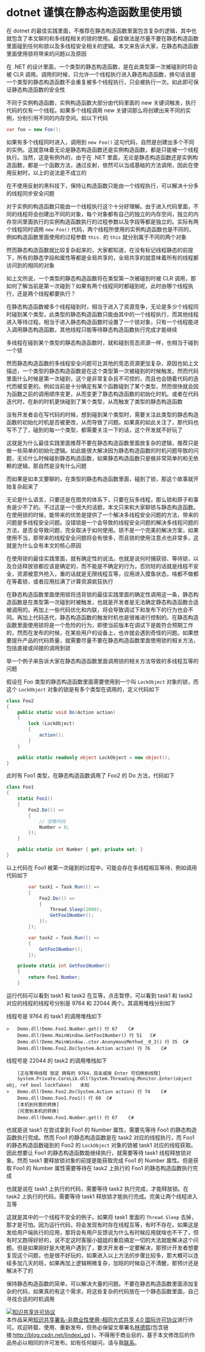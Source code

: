 
# dotnet 谨慎在静态构造函数里使用锁

在 dotnet 的最佳实践里面，不推荐在静态构造函数里面包含复杂的逻辑，其中也就包含了本文聊的和多线程相关的锁的使用。最佳做法是尽量不要在静态构造函数里面碰到任何和锁以及多线程安全相关的逻辑。本文来告诉大家，在静态构造函数里面使用锁将带来的问题以及原因

<!--more-->



<!-- 发布 -->
<!-- 博客 -->

在 .NET 的设计里面，一个类型的静态构造函数，是在此类型第一次被碰到时将会被 CLR 调用。调用的时候，只允许一个线程执行进入静态构造函数，换句话说是一个类型的静态构造函数不会重复被多个线程执行，只会被执行一次。如此即可保证静态构造函数的安全性

不同于实例构造函数，实例构造函数大部分由代码里面的 new 关键词触发，执行代码的仅有一个线程。如果多个线程调用 new 关键词那么将创建出来不同的实例，分别引用不同的内存空间。如以下代码

```csharp
var foo = new Foo();
```

如果有多个线程同时进入，调用到 `new Foo()` 这句代码，自然是创建出多个不同的实例。这就意味着无论是静态构造函数还是实例构造函数，都是只能被一个线程执行。当然，这是有例外的，由于在 .NET 里面，无论是静态构造函数还是实例构造函数，都是一个函数方法，通过反射，依然可以当成基础的方法调用，因此在使用反射时，以上的说法是不成立的

在不使用反射的黑科技下，保持让构造函数只能由一个线程执行，可以解决十分多的线程同步安全问题

对于实例的构造函数只能由一个线程执行这个十分好理解。由于进入代码里面，不同的线程将会创建出不同的对象，每个对象都有自己的独立的内存空间，独立的内存空间里面执行的实例构造函数执行的过程参数以及字段等都是独立的。实际有两个线程同时调用 `new Foo()` 代码，两个线程所使用的实例构造函数也是不同的，例如构造函数里面使用的过程参数 `this.` 的 `this` 就分别属于不同的两个对象

然而静态构造函数就比较复杂起来的，大家都知道，在没有标记线程静态的前提下，所有的静态字段和属性等都是全局共享的，全局共享的就意味着所有的线程都访问到的相同的对象

如上文所说，一个类型的静态构造函数将在类型第一次被碰到时被 CLR 调用，那如何了解当前是第一次碰到？如果有两个线程同时都碰到呢，此时由哪个线程执行，还是两个线程都要执行？

在静态构造函数被多个线程碰到时，相当于进入了资源竞争，无论是多少个线程同时碰到某个类型，此类型的静态构造函数只能由其中的一个线程执行，而其他线程进入等待过程。相当于进入静态构造函数时设置了一个锁对象，只有一个线程能进入调用静态构造函数，其他线程只能等待静态构造函数执行完成才能继续

多线程在碰到某个类型的静态构造函数时，就和碰到竞态资源一样，也相当于碰到一个锁

然而静态构造函数的多线程安全问题可比其他的竞态资源更加复杂，原因也如上文描述，一个类型的静态构造函数是在这个类型第一次被碰到的时候触发。然而代码里面什么时候是第一次碰到，这个是非常复杂且不可控的，而且也会随着代码的迭代而被变更的。例如当前是十分确定有某个函数碰到了某个类型，然而很快就会因为函数之前的调用顺序变更，从而变更了静态构造函数的初始化时机。或者在代码迭代时，在新的时机更快碰到了某个类型，从而触发了类型的静态构造函数

没有开发者会在写代码的时候，想到碰到某个类型时，需要关注此类型的静态构造函数的初始化时机是否被更改，从而导致了问题。如果真的如此关注了，那代码也写不了了，碰到的每一个类型，都需要关注一下的话，这个开发就不好玩了

这就是为什么最佳实践里面推荐不要在静态构造函数里面放复杂的逻辑，推荐只是做一些简单的初始化逻辑。如此能很大解决因为静态构造函数的时机问题导致的问题，无论什么时候碰到静态构造函数，如果静态构造函数只是做非常简单的和无依赖的逻辑，那自然是没有什么问题

而如果是如本文要聊的，在类型的静态构造函数里面，碰到了锁，那这个故事就开始复杂起来了

无论是什么语言，只要还是在图灵的体系下，只要在玩多线程，那么锁和原子和事务是少不了的。不过这是一个很大的话题，本文只来和大家聊锁与静态构造函数。在使用锁的时候，能带来的优势是提供了一个解决多线程安全问题的方法，带来的问题是多线程安全问题。没错锁是一个会导致的线程安全问题的解决多线程问题的方法，是否会导致问题，完全取决于如何使用。锁不是一个完美的解决方案，如果使用不当，那带来的线程安全问题将会有很多，而且锁的使用注意点也非常多，这就是为什么会有本文的核心原因

在使用锁的最佳实践里面，就有确定性的说法。也就是说何时捕获锁、等待锁，以及合适释放锁都应该是确定的，而不能是不确定的行为，否则轻的话就是线程不安全，资源被意外抢入，重的话就是无限线程互等，应用进入摸鱼状态，啥都不做都在等着锁，或者应用拉满了计算资源疯狂执行

在静态构造函数里面使用锁将违背锁的最佳实践里面的确定性调用这一条，静态构造函数是在类型第一次碰到时被触发，也就是开发者是无法确定静态构造函数合适被调用的。再加上一些代码优化和内联，将会导致调试下和发布下的行为也会不同。再加上代码迭代，静态构造函数的触发时机也是很难进行控制的。在静态构造函数里面使用锁将是一个危险的行为，即使当前版本在调试下是能符合预期工作的，然而在发布的时候，在某些用户的设备上，也许就会遇到奇怪的问题。如果想要提升产品的代码质量，就需要尽量不要在静态构造函数里面使用锁的相关方法，包括直接或间接的调用到锁

举一个例子来告诉大家在静态构造函数里面调用锁的相关方法导致的多线程互等的问题

假设在 Foo 类型的静态构造函数里面需要使用到一个叫 `LockObject` 对象的锁，而这个 `LockObject` 对象的锁是有多个类型在调用的，定义代码如下

```csharp
class Foo2
{
    public static void Do(Action action)
    {
        lock (LockObject)
        {
            action();
        }
    }

    public static readonly object LockObject = new object();
}
```

此时有 Foo1 类型，在静态构造函数调用了 Foo2 的 Do 方法，代码如下

```csharp
class Foo1
{
    static Foo1()
    {
        Foo2.Do(() =>
        {
            // 忽略代码
            Number = 0;
        });
    }

    public static int Number { get; private set; }
}
```

以上代码在 Foo1 被第一次碰到的过程中，可能会存在多线程相互等待，例如调用代码如下

```csharp
        var task1 = Task.Run(() =>
        {
            Foo2.Do(() =>
            {
                Thread.Sleep(2000);
                GetFoo1Number();
            });
        });

        var task2 = Task.Run(() =>
        {
            GetFoo1Number();
        });

    private static int GetFoo1Number()
    {
        return Foo1.Number;
    }
```

运行代码可以看到 task1 和 task2 在互等，点击暂停，可以看到 task1 和 task2 对应的线程的线程号分别是 9764 和 22044 两个。其调用堆栈分别如下

线程号是 9764 的 task1 的调用堆栈如下

```
>	Demo.dll!Demo.Foo1.Number.get() 行 67	C#
 	Demo.dll!Demo.MainWindow.GetFoo1Number() 行 51	C#
 	Demo.dll!Demo.MainWindow..ctor.AnonymousMethod__0_2() 行 35	C#
 	Demo.dll!Demo.Foo2.Do(System.Action action) 行 76	C#
```

线程号是 22044 的 task2 的调用堆栈如下

```
 	[正在等待线程 锁定 拥有的 9764，双击或按 Enter 可切换到线程]	
 	System.Private.CoreLib.dll!System.Threading.Monitor.Enter(object obj, ref bool lockTaken)	未知
>	Demo.dll!Demo.Foo2.Do(System.Action action) 行 74	C#
 	Demo.dll!Demo.Foo1.Foo1() 行 60	C#
 	[本机到托管的转换]	
 	[托管到本机的转换]	
 	Demo.dll!Demo.Foo1.Number.get() 行 67	C#
```

也就是说 task1 在尝试拿到 Foo1 的 Number 属性，需要先等待 Foo1 的静态构造函数执行完成。然而 Foo1 的静态构造函数是在 task2 对应的线程执行，而 Foo1 的静态构造函数碰到的 Foo2 的 `LockObject` 对象的锁被 task1 对应的线程获取。因此想要让 Foo1 的静态构造函数能继续执行，就需要等待 task1 线程释放锁对象。然而 task1 要释放锁对象的前提是能获取完成 Foo1 的 Number 属性。但是获取 Foo1 的 Number 属性需要等待在 task2 上执行的 Foo1 的静态构造函数执行完成

也就是说在 task1 上执行的代码，需要等待 task2 执行完成，才能释放锁。在 task2 上执行的代码，需要等待 task1 释放锁才能执行完成。完美让两个线程进入互等

这就是其中的一个线程不安全的例子。如果将 task1 里面的 `Thread.Sleep` 去掉，那才是可怕。因为运行代码，将会发现有时存在线程互等，有时不存在。如果这是发给用户端执行的应用，那将会有用户反馈说为什么有时候应用就啥也不干了，但有时又跑得好好的，说不定这时客服小姐姐的重启搞定一切的大法就能解决这个问题。但是如果刚好是大佬用户遇到了，要求开发者一定要解决，那预计开发者想要复现这个问题，也是很不好玩的，如果进入以上方法的步骤比较多，那大概可以连续多加几天的班，如果再加上逻辑稍微复杂，加班的时候自己不清醒，那预计还是解决不了的

保持静态构造函数的简单，可以解决大量的问题。不要在静态构造函数里面添加复杂的代码，如果真的有这个需求，将这些复杂的代码放在一个静态函数里面，自己寻找合适的时机调用





<a rel="license" href="http://creativecommons.org/licenses/by-nc-sa/4.0/"><img alt="知识共享许可协议" style="border-width:0" src="https://licensebuttons.net/l/by-nc-sa/4.0/88x31.png" /></a><br />本作品采用<a rel="license" href="http://creativecommons.org/licenses/by-nc-sa/4.0/">知识共享署名-非商业性使用-相同方式共享 4.0 国际许可协议</a>进行许可。欢迎转载、使用、重新发布，但务必保留文章署名[林德熙](http://blog.csdn.net/lindexi_gd)(包含链接:http://blog.csdn.net/lindexi_gd )，不得用于商业目的，基于本文修改后的作品务必以相同的许可发布。如有任何疑问，请与我[联系](mailto:lindexi_gd@163.com)。